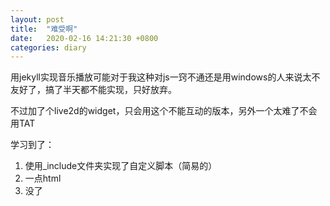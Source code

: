 ```yaml
---
layout: post
title:  "难受啊"
date:   2020-02-16 14:21:30 +0800
categories: diary
---
```


用jekyll实现音乐播放可能对于我这种对js一窍不通还是用windows的人来说太不友好了，搞了半天都不能实现，只好放弃。

不过加了个live2d的widget，只会用这个不能互动的版本，另外一个太难了不会用TAT

学习到了：

1. 使用_include文件夹实现了自定义脚本（简易的）
2. 一点html
3. 没了
